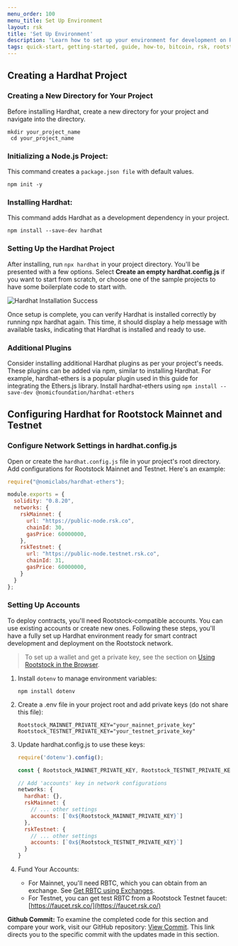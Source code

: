 ```yaml
---
menu_order: 100
menu_title: Set Up Environment
layout: rsk
title: 'Set Up Environment'
description: 'Learn how to set up your environment for development on Rootstock'
tags: quick-start, getting-started, guide, how-to, bitcoin, rsk, rootstock, blockchain
---
```


## Creating a Hardhat Project

### Creating a New Directory for Your Project

Before installing Hardhat, create a new directory for your project and navigate into the directory.

```shell
mkdir your_project_name
 cd your_project_name
```

### Initializing a Node.js Project:

This command creates a `package.json file` with default values.

```shell
npm init -y
```

### Installing Hardhat:

This command adds Hardhat as a development dependency in your project.

```shell
npm install --save-dev hardhat
```

### Setting Up the Hardhat Project

After installing, run `npx hardhat` in your project directory. You'll be presented with a few options. Select **Create an empty hardhat.config.js** if you want to start from scratch, or choose one of the sample projects to have some boilerplate code to start with.

![Hardhat Installation Success](/assets/img/guides/quickstart/hardhat/install-success.png)

Once setup is complete, you can verify Hardhat is installed correctly by running npx hardhat again. This time, it should display a help message with available tasks, indicating that Hardhat is installed and ready to use.

### Additional Plugins

Consider installing additional Hardhat plugins as per your project's needs. These plugins can be added via npm, similar to installing Hardhat.
For example, hardhat-ethers is a popular plugin used in this guide for integrating the Ethers.js library.
Install hardhat-ethers using `npm install --save-dev @nomicfoundation/hardhat-ethers`

## Configuring Hardhat for Rootstock Mainnet and Testnet

### Configure Network Settings in hardhat.config.js

Open or create the `hardhat.config.js` file in your project's root directory. Add configurations for Rootstock Mainnet and Testnet. Here's an example:

```js
require("@nomiclabs/hardhat-ethers");

module.exports = {
  solidity: "0.8.20",
  networks: {
    rskMainnet: {
      url: "https://public-node.rsk.co",
      chainId: 30,
      gasPrice: 60000000,
    },
    rskTestnet: {
      url: "https://public-node.testnet.rsk.co",
      chainId: 31,
      gasPrice: 60000000,
    }
  }
};
```

### Setting Up Accounts

To deploy contracts, you'll need Rootstock-compatible accounts. You can use existing accounts or create new ones.
Following these steps, you'll have a fully set up Hardhat environment ready for smart contract development and deployment on the Rootstock network.

> To set up a wallet and get a private key, see the section on [Using Rootstock in the Browser](https://dev.rootstock.io/guides/quickstart/browser/#private-keys-and-public-keys).

1. Install `dotenv` to manage environment variables:

    ```shell
    npm install dotenv
    ```

2. Create a .env file in your project root and add private keys (do not share this file):

    ```
    Rootstock_MAINNET_PRIVATE_KEY="your_mainnet_private_key"
    Rootstock_TESTNET_PRIVATE_KEY="your_testnet_private_key"
    ```

3. Update hardhat.config.js to use these keys:

    ```js
    require('dotenv').config();

    const { Rootstock_MAINNET_PRIVATE_KEY, Rootstock_TESTNET_PRIVATE_KEY } = process.env;

    // Add 'accounts' key in network configurations
    networks: {
      hardhat: {},
      rskMainnet: {
        // ... other settings
        accounts: [`0x${Rootstock_MAINNET_PRIVATE_KEY}`]
      },
      rskTestnet: {
        // ... other settings
        accounts: [`0x${Rootstock_TESTNET_PRIVATE_KEY}`]
      }
    }
    ```

4. Fund Your Accounts:

    - For Mainnet, you'll need RBTC, which you can obtain from an exchange. See [Get RBTC using Exchanges](https://dev.rootstock.io/guides/get-crypto-on-rsk/rbtc-exchanges/).
    - For Testnet, you can get test RBTC from a Rootstock Testnet faucet: [https://faucet.rsk.co/](https://faucet.rsk.co/)

**Github Commit:** To examine the completed code for this section and compare your work, visit our GitHub repository: [View Commit](https://github.com/jesus-iov/rootstock-quick-start-guide/commit/83f32831b14a646c7812752f1b3ba60c19ed7e39). This link directs you to the specific commit with the updates made in this section.
